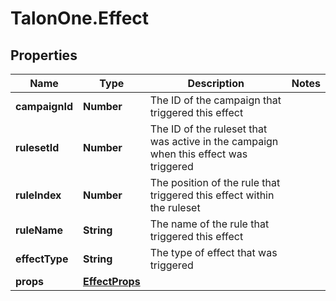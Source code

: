 # TalonOne.Effect

## Properties
Name | Type | Description | Notes
------------ | ------------- | ------------- | -------------
**campaignId** | **Number** | The ID of the campaign that triggered this effect | 
**rulesetId** | **Number** | The ID of the ruleset that was active in the campaign when this effect was triggered | 
**ruleIndex** | **Number** | The position of the rule that triggered this effect within the ruleset | 
**ruleName** | **String** | The name of the rule that triggered this effect | 
**effectType** | **String** | The type of effect that was triggered | 
**props** | [**EffectProps**](EffectProps.md) |  | 


